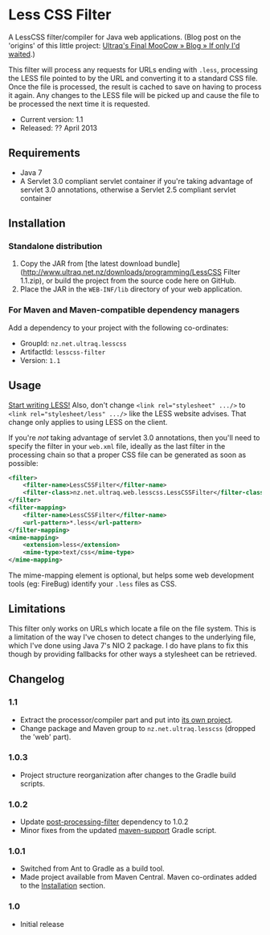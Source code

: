 
Less CSS Filter
===============

A LessCSS filter/compiler for Java web applications.  (Blog post on the 'origins'
of this little project: [Ultraq's Final MooCow &raquo; Blog &raquo; If only I'd waited](http://www.ultraq.net.nz/blog/IfOnlyIdWaited).)

This filter will process any requests for URLs ending with `.less`, processing
the LESS file pointed to by the URL and converting it to a standard CSS file.
Once the file is processed, the result is cached to save on having to process it
again.  Any changes to the LESS file will be picked up and cause the file to be
processed the next time it is requested.

 - Current version: 1.1
 - Released: ?? April 2013


Requirements
------------

 - Java 7
 - A Servlet 3.0 compliant servlet container if you're taking advantage of
   servlet 3.0 annotations, otherwise a Servlet 2.5 compliant servlet container


Installation
------------

### Standalone distribution
1. Copy the JAR from [the latest download bundle](http://www.ultraq.net.nz/downloads/programming/LessCSS Filter 1.1.zip),
   or build the project from the source code here on GitHub.
2. Place the JAR in the `WEB-INF/lib` directory of your web application.

### For Maven and Maven-compatible dependency managers
Add a dependency to your project with the following co-ordinates:

 - GroupId: `nz.net.ultraq.lesscss`
 - ArtifactId: `lesscss-filter`
 - Version: `1.1`


Usage
-----

[Start writing LESS!](http://lesscss.org/)  Also, don't change `<link rel="stylesheet" .../>`
to `<link rel="stylesheet/less" .../>` like the LESS website advises.  That
change only applies to using LESS on the client.

If you're _not_ taking advantage of servlet 3.0 annotations, then you'll need to
specify the filter in your `web.xml` file, ideally as the last filter in the
processing chain so that a proper CSS file can be generated as soon as possible:

```xml
<filter>
	<filter-name>LessCSSFilter</filter-name>
	<filter-class>nz.net.ultraq.web.lesscss.LessCSSFilter</filter-class>
</filter>
<filter-mapping>
	<filter-name>LessCSSFilter</filter-name>
	<url-pattern>*.less</url-pattern>
</filter-mapping>
<mime-mapping>
	<extension>less</extension>
	<mime-type>text/css</mime-type>
</mime-mapping>
```

The mime-mapping element is optional, but helps some web development tools (eg:
FireBug) identify your `.less` files as CSS.


Limitations
-----------

This filter only works on URLs which locate a file on the file system.  This is
a limitation of the way I've chosen to detect changes to the underlying file,
which I've done using Java 7's NIO 2 package.  I do have plans to fix this
though by providing fallbacks for other ways a stylesheet can be retrieved.


Changelog
---------

### 1.1
 - Extract the processor/compiler part and put into [its own project](https://github.com/ultraq/lesscss-compiler).
 - Change package and Maven group to `nz.net.ultraq.lesscss` (dropped the 'web'
   part).

### 1.0.3
 - Project structure reorganization after changes to the Gradle build
   scripts.

### 1.0.2
 - Update [post-processing-filter](https://github.com/ultraq/post-processing-filter)
   dependency to 1.0.2
 - Minor fixes from the updated [maven-support](https://github.com/ultraq/gradle-support)
   Gradle script.

### 1.0.1
 - Switched from Ant to Gradle as a build tool.
 - Made project available from Maven Central.  Maven co-ordinates added to the
   [Installation](#installation) section.

### 1.0
 - Initial release
